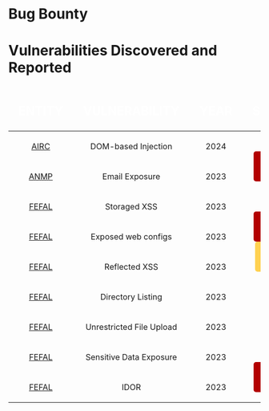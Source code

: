 # Bug Bounty


<style>

    .table-container {
      width: 100%;
      overflow: hidden;
      border: 0px!important;
    }

     .table-container table {
      width: 100%;
      border-collapse: collapse;
      background-color: transparent!important;
      border: 0px!important;
    }
     .table-container thead {
      border: 0px!important;
      background-color: transparent!important;
      padding-bottom: 50px;
      font-size: 24px;
    }

     .table-container th,  .table-container td {
      padding: 20px;
      text-align: center;
      border: 0px!important;
    }

    .table-container tr {
      margin-bottom: 20px!important;
      text-align: center !important;
    }

    .table-container th {
      color: #fff;
    }

    .table-container td {
      border: 0;
    }

    .low, .medium, .high, .critical {
      color: #fff;
      font-weight: bold;
      display: inline;
      padding: 5px;
      border-radius: 5px;
      text-transform: uppercase; /* Adicionado para transformar o texto em maiúsculas */
      margin: 2px; /* Adicionado para adicionar um pequeno espaçamento entre as tags */
    }

    .low {
      background-color: #007FFF;
    }

    .medium {
      background-color: #ffd150;
    }

    .high {
      background-color: #FF8000;
    }

    .critical {
      background-color: #b30000;
    }
    thead tr:first-child th{ 
      padding-bottom: 25px !important;
      text-transform: uppercase;
    }
  </style>

# Vulnerabilities Discovered and Reported


<div class="table-container">
    <table>
      <thead>
        <tr>
          <th>entity</th>
          <th>vulnerability</th>
          <th>Year</th>
          <th>Severity</th>
        </tr>
      </thead>
      <tbody>
        <tr>
          <td><a href="https://www.airc.pt" target="_blank">AIRC</a></td>
          <td>DOM-based Injection</td>
          <td>2024</td>
          <td class="high">high</td>
        </tr>
        <tr>
          <td><a href="https://anmp.pt" target="_blank">ANMP</a></td>
          <td>Email Exposure</td>
          <td>2023</td>
          <td class="critical">CRITICAL</td>
        </tr>
        <tr>
          <td><a href="https://fefal.pt" target="_blank">FEFAL</a></td>
          <td>Storaged XSS</td>
          <td>2023</td>
          <td class="high">high</td>
        </tr>
        <tr>
          <td><a href="https://fefal.pt" target="_blank">FEFAL</a></td>
          <td>Exposed web configs</td>
          <td>2023</td>
          <td class="critical">CRITICAL</td>
        </tr>
         <tr>
          <td><a href="https://fefal.pt" target="_blank">FEFAL</a></td>
          <td>Reflected XSS</td>
          <td>2023</td>
          <td class="medium">MEDIUM</td>
        </tr>
        <tr>
          <td><a href="https://fefal.pt" target="_blank">FEFAL</a></td>
          <td>Directory Listing</td>
          <td>2023</td>
          <td class="low">Low</td>
        </tr>
        <tr>
          <td><a href="https://fefal.pt" target="_blank">FEFAL</a></td>
          <td>Unrestricted File Upload</td>
          <td>2023</td>
          <td class="high">high</td>
        </tr>
        <tr>
          <td><a href="https://fefal.pt" target="_blank">FEFAL</a></td>
          <td>Sensitive Data Exposure</td>
          <td>2023</td>
          <td class="high">high</td>
        </tr>
        <tr>
          <td><a href="https://fefal.pt" target="_blank">FEFAL</a></td>
          <td>IDOR</td>
          <td>2023</td>
          <td class="critical">critical</td>
        </tr>
      </tbody>
    </table>
  </div>
